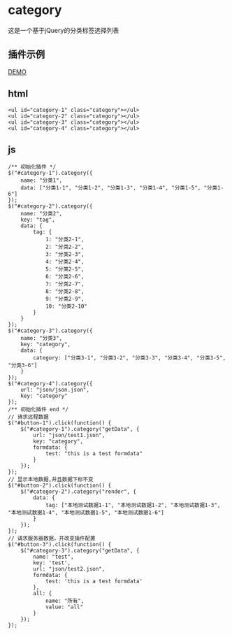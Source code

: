 # category
这是一个基于jQuery的分类标签选择列表
## 插件示例
[DEMO](https://diaocheng.github.io/category/demo/)
## html
	<ul id="category-1" class="category"></ul>
	<ul id="category-2" class="category"></ul>
	<ul id="category-3" class="category"></ul>
	<ul id="category-4" class="category"></ul>
## js
	/** 初始化插件 */
	$("#category-1").category({
	    name: "分类1",
	    data: ["分类1-1", "分类1-2", "分类1-3", "分类1-4", "分类1-5", "分类1-6"]
	});
	$("#category-2").category({
	    name: "分类2",
	    key: "tag",
	    data: {
	        tag: {
	            1: "分类2-1",
	            2: "分类2-2",
	            3: "分类2-3",
	            4: "分类2-4",
	            5: "分类2-5",
	            6: "分类2-6",
	            7: "分类2-7",
	            8: "分类2-8",
	            9: "分类2-9",
	            10: "分类2-10"
	        }
	    }
	});
	$("#category-3").category({
	    name: "分类3",
	    key: "category",
	    data: {
	        category: ["分类3-1", "分类3-2", "分类3-3", "分类3-4", "分类3-5", "分类3-6"]
	    }
	});
	$("#category-4").category({
	    url: "json/json.json",
	    key: "category"
	});
	/** 初始化插件 end */
	// 请求远程数据
	$("#button-1").click(function() {
	    $("#category-1").category("getData", {
	        url: "json/test1.json",
	        key: "category",
	        formdata: {
	            test: "this is a test formdata"
	        }
	    });
	});
	// 显示本地数据,并且数据下标不变
	$("#button-2").click(function() {
	    $("#category-2").category("render", {
	        data: {
	            tag: ["本地测试数据1-1", "本地测试数据1-2", "本地测试数据1-3", "本地测试数据1-4", "本地测试数据1-5", "本地测试数据1-6"]
	        }
	    });
	});
	// 请求服务器数据，并改变插件配置
	$("#button-3").click(function() {
	    $("#category-3").category("getData", {
	        name: "test",
	        key: 'test',
	        url: "json/test2.json",
	        formdata: {
	            test: 'this is a test formdata'
	        },
	        all: {
	            name: "所有",
	            value: "all"
	        }
	    });
	});
